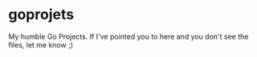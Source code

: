 # goprojets
My humble Go Projects.  If I've pointed you to here and you don't see the files, let me know ;) 
